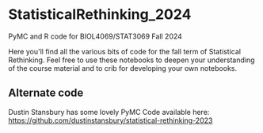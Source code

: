 # StatisticalRethinking_2024
PyMC and R code for BIOL4069/STAT3069 Fall 2024

Here you'll find all the various bits of code for the fall term of Statistical Rethinking. Feel free to use these notebooks to deepen your understanding of the course material and to crib for developing your own notebooks.

## Alternate code

Dustin Stansbury has some lovely PyMC Code available here: https://github.com/dustinstansbury/statistical-rethinking-2023
